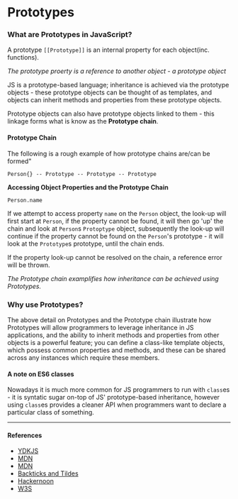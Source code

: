 # **Prototypes**

### What are Prototypes in JavaScript?
A prototype `[[Prototype]]` is an internal property for each object(inc. functions). 

*The prototype proerty is a reference to another object - a prototype object*

JS is a prototype-based language; inheritance is achieved via the prototype objects - these prototype objects can be thought of as templates, and objects can inherit methods and properties from these prototype objects.

Prototype objects can also have prototype objects linked to them - this linkage forms what is know as the __Prototype chain__.

#### Prototype Chain
The following is a rough example of how prototype chains are/can be formed"
```
Person{} -- Prototype -- Prototype -- Prototype
```

__Accessing Object Properties and the Prototype Chain__

`Person.name`

If we attempt to access property `name` on the `Person` object, the look-up will first start at `Person`, if the property cannot be found, it will then go 'up' the chain and look at `Person`s `Protoptype` object, subsequently the look-up will continue if the property cannot be found on the `Person`'s prototype - it will look at the `Prototype`s prototype, until the chain ends.

If the property look-up cannot be resolved on the chain, a reference error will be thrown.

*The Prototype chain examplifies how inheritance can be achieved using Prototypes.*


### Why use Prototypes?
The above detail on Prototypes and the Prototype chain illustrate how Prototypes will allow programmers to leverage inheritance in JS applications, and the ability to inherit methods and properties from other objects is a powerful feature; you can define a class-like template objects, which possess common properties and methods, and these can be shared across any instances which require these members. 


#### A note on ES6 classes
Nowadays it is much more common for JS programmers to run with `class`es - it is syntatic sugar on-top of JS' prototype-based inheritance, however using `class`es provides a cleaner API when programmers want to declare a particular class of something.


---
#### References
* [YDKJS](https://github.com/getify/You-Dont-Know-JS/blob/master/this%20%26%20object%20prototypes/ch5.md)
* [MDN](https://developer.mozilla.org/en-US/docs/Learn/JavaScript/Objects/Object_prototypes)
* [MDN](https://developer.mozilla.org/en-US/docs/Web/JavaScript/Inheritance_and_the_prototype_chain)
* [Backticks and Tildes](https://developer.mozilla.org/en-US/docs/Learn/JavaScript/Objects/Object_prototypes)
* [Hackernoon](https://hackernoon.com/prototypes-in-javascript-5bba2990e04b)
* [W3S](https://www.w3schools.com/js/js_object_prototypes.asp)
